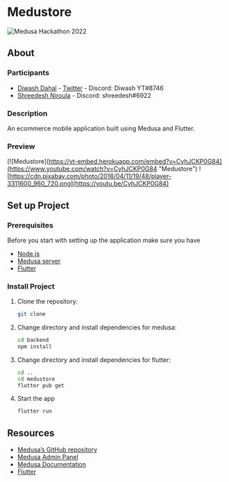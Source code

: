 # Medustore

![Medusa Hackathon 2022](https://cdn.discordapp.com/attachments/840469865420423189/1033380987985469591/simple-cover-template2_1_1.jpg)

## About

### Participants

- [Diwash Dahal](https://github.com/diwash007) - [Twitter](https://twitter.com/DahalDiwash2) - Discord: Diwash YT#8746
- [Shreedesh Niroula](https://github.com/nshreedesh) - Discord: shreedesh#6922

### Description

An ecommerce mobile application built using Medusa and Flutter.

### Preview

[![Medustore](https://yt-embed.herokuapp.com/embed?v=CyhJCKP0G84](https://www.youtube.com/watch?v=CyhJCKP0G84 "Medustore")
![https://cdn.pixabay.com/photo/2018/04/11/19/48/player-3311600_960_720.png](https://youtu.be/CyhJCKP0G84)

## Set up Project

### Prerequisites

Before you start with setting up the application make sure you have

- [Node.js](https://nodejs.org/en/)
- [Medusa server](https://docs.medusajs.com/quickstart/quick-start/)
- [Flutter](https://flutter.dev/)

### Install Project

1. Clone the repository:

    ```bash
    git clone 
    ```

2. Change directory and install dependencies for medusa:

    ```bash
    cd backend
    npm install
    ```

3. Change directory and install dependencies for flutter:

    ```bash
    cd ..
    cd medustore
    flutter pub get
    ```

4. Start the app

    ```bash
    flutter run
    ```

## Resources

- [Medusa’s GitHub repository](https://github.com/medusajs/medusa)
- [Medusa Admin Panel](https://github.com/medusajs/admin)
- [Medusa Documentation](https://docs.medusajs.com/)
- [Flutter](https://flutter.dev/)
